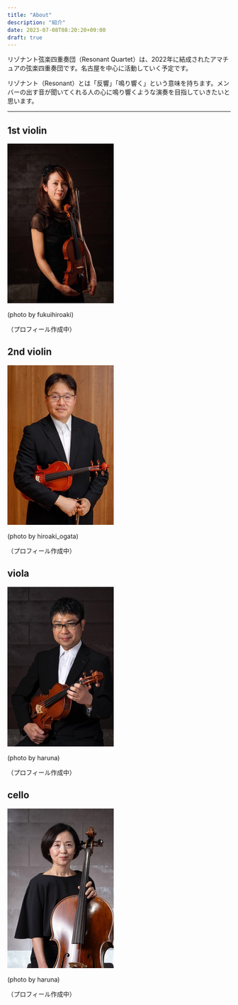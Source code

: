 ```yaml
---
title: "About"
description: "紹介"
date: 2023-07-08T08:20:20+09:00
draft: true
---
```


リゾナント弦楽四重奏団（Resonant Quartet）は、2022年に結成されたアマチュアの弦楽四重奏団です。名古屋を中心に活動していく予定です。

リゾナント（Resonant）とは「反響」「鳴り響く」という意味を持ちます。メンバーの出す音が聞いてくれる人の心に鳴り響くような演奏を目指していきたいと思います。

---

## 1st violin

![雪上](yukiue-fukuihiroaki.jpeg) 

(photo by fukuihiroaki)

（プロフィール作成中）

## 2nd violin

![しろ](shiro-hiroaki_ogata.jpeg) 

(photo by hiroaki_ogata)

（プロフィール作成中）

## viola

![中垣](nakagaki-haruna.jpeg) 

(photo by haruna)

（プロフィール作成中）

## cello

![ゆうこ](yuko-haruna.jpeg)

 (photo by haruna)

（プロフィール作成中）
